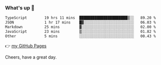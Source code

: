 ### What's up 👋

<!--START_SECTION:waka-->

```txt
TypeScript        19 hrs 11 mins  ██████████████████████▒░░   89.20 %
JSON              1 hr 17 mins    █▓░░░░░░░░░░░░░░░░░░░░░░░   06.03 %
Markdown          25 mins         ▓░░░░░░░░░░░░░░░░░░░░░░░░   02.00 %
JavaScript        23 mins         ▒░░░░░░░░░░░░░░░░░░░░░░░░   01.82 %
Other             5 mins          ░░░░░░░░░░░░░░░░░░░░░░░░░   00.43 %
```

<!--END_SECTION:waka-->

👉 [my GitHub Pages](https://ykzhukian.github.io)

Cheers, have a great day.

